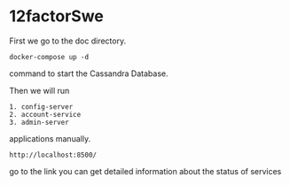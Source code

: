 # 12factorSwe


First we go to the doc directory.
```
docker-compose up -d
```
command to start the Cassandra Database.

Then we will run
```
1. config-server
2. account-service
3. admin-server
```
applications manually.
```
http://localhost:8500/
```
go to the link you can get detailed information about the status of services


